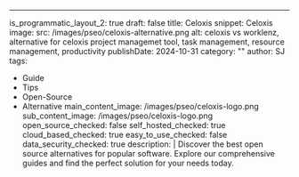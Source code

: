 ---
is_programmatic_layout_2: true
draft: false
title: Celoxis
snippet: Celoxis
image:
  src: /images/pseo/celoxis-alternative.png
  alt: celoxis vs worklenz, alternative for celoxis project managemet tool, task management, resource management, productivity
publishDate: 2024-10-31
category: ""
author: SJ
tags:
  - Guide
  - Tips
  - Open-Source
  - Alternative
main_content_image: /images/pseo/celoxis-logo.png
sub_content_image: /images/pseo/celoxis-logo.png
open_source_checked: false
self_hosted_checked: true
cloud_based_checked: true
easy_to_use_checked: false
data_security_checked: true
description: |
   Discover the best open source alternatives for popular software. Explore our comprehensive guides and find the perfect solution for your needs today.